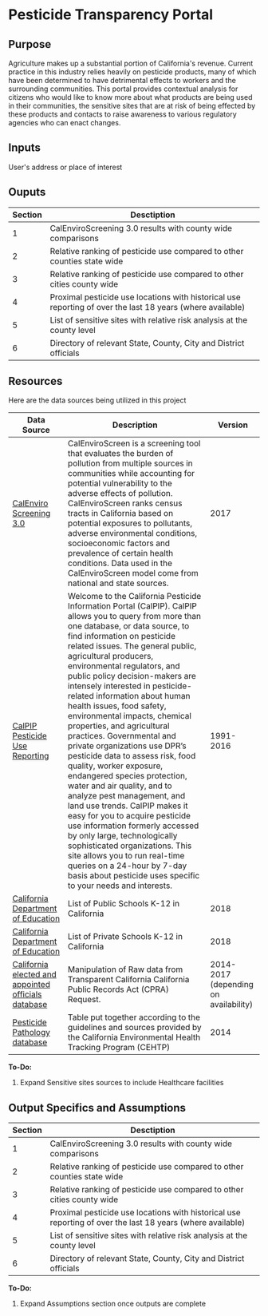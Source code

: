 # Pesticide Transparency Portal


## Purpose

Agriculture makes up a substantial portion of California's revenue. Current practice in this industry relies heavily on pesticide products, many of which have been determined to have detrimental effects to workers and the surrounding communities. This portal provides contextual analysis for citizens who would like to know more about what products are being used in their communities, the sensitive sites that are at risk of being effected by these products and contacts to raise awareness to various regulatory agencies who can enact changes.

## Inputs

User's address or place of interest

## Ouputs
|Section|Desctiption|
|---|----------------------------------------------------------|
|1| CalEnviroScreening 3.0 results with county wide comparisons                                                |
|2| Relative ranking of pesticide use compared to other counties state wide                                    |
|3| Relative ranking of pesticide use compared to other cities county wide                                     |
|4| Proximal pesticide use locations with historical use reporting of over the last 18 years (where available) |
|5| List of sensitive sites with relative risk analysis at the county level                                    |
|6| Directory of relevant State, County, City and District officials                                           |

## Resources

Here are the data sources being utilized in this project

| Data Source                                                                                                        | Description                                                                                                                                                                                                                                                                                                                                                                                                                                                                                                                                                                                                                                                                                                                                                                                                                                                                                                                                                                                | Version      |
| -------------                                                                                                      | -----------                                                                                                                                                                                                                                                                                                                                                                                                                                                                                                                                                                                                                                                                                                                                                                                                                                                                                                                                                                                | ------------ |
| [CalEnviro Screening 3.0](https://oehha.ca.gov/calenviroscreen/report/calenviroscreen-30)                          | CalEnviroScreen is a screening tool that evaluates the burden of pollution from multiple sources in communities while accounting for potential vulnerability to the adverse effects of pollution. CalEnviroScreen ranks census tracts in California based on potential exposures to pollutants, adverse environmental conditions, socioeconomic factors and prevalence of certain health conditions. Data used in the CalEnviroScreen model come from national and state sources.                                                                                                                                                                                                                                                                                                                                                                                                                                                                                                          | 2017         |
| [CalPIP Pesticide Use Reporting](http://calpip.cdpr.ca.gov/main.cfm)                                               | Welcome to the California Pesticide Information Portal (CalPIP). CalPIP allows you to query from more than one database, or data source, to find information on pesticide related issues. The general public, agricultural producers, environmental regulators, and public policy decision-makers are intensely interested in pesticide-related information about human health issues, food safety, environmental impacts, chemical properties, and agricultural practices. Governmental and private organizations use DPR’s pesticide data to assess risk, food quality, worker exposure, endangered species protection, water and air quality, and to analyze pest management, and land use trends. CalPIP makes it easy for you to acquire pesticide use information formerly accessed by only large, technologically sophisticated organizations. This site allows you to run real-time queries on a 24-hour by 7-day basis about pesticide uses specific to your needs and interests. | 1991-2016    |
| [California Department of Education](https://www.cde.ca.gov/ds/si/ps/index.asp)                                    | List of Public Schools K-12 in California |2018|
| [California Department of Education](https://www.cde.ca.gov/ds/si/ds/pubschls.asp)                                 | List of Private Schools K-12 in California | 2018 |
| [California elected and appointed officials database](https://transparentcalifornia.com/agencies/salaries/#cities) | Manipulation of Raw data from Transparent California California Public Records Act (CPRA) Request.                                                                                                                                                                                                                                                                                                                                                                                                                                                                                                                                                                                                                                                                                                                                                                                                                                                                                                                         |     2014-2017 (depending on availability)         |
| [Pesticide Pathology database](http://www.cehtp.org/page/pesticides/about_the_data)                              | Table put together according to the guidelines and sources provided by the California Environmental Health Tracking Program (CEHTP)                                                                                                                                                                                                                                                                                                                                                                                                                                                                                                                                                                                                                                                                                                                                                                                                                                                                 | 2014 |

**To-Do:**
1. Expand Sensitive sites sources to include Healthcare facilities

## Output Specifics and Assumptions


|Section|Desctiption|
|---|----------------------------------------------------------|
|1| CalEnviroScreening 3.0 results with county wide comparisons                                                |
|2| Relative ranking of pesticide use compared to other counties state wide                                    |
|3| Relative ranking of pesticide use compared to other cities county wide                                     |
|4| Proximal pesticide use locations with historical use reporting of over the last 18 years (where available) |
|5| List of sensitive sites with relative risk analysis at the county level                                    |
|6| Directory of relevant State, County, City and District officials                                           |

**To-Do:**
1. Expand Assumptions section once outputs are complete
